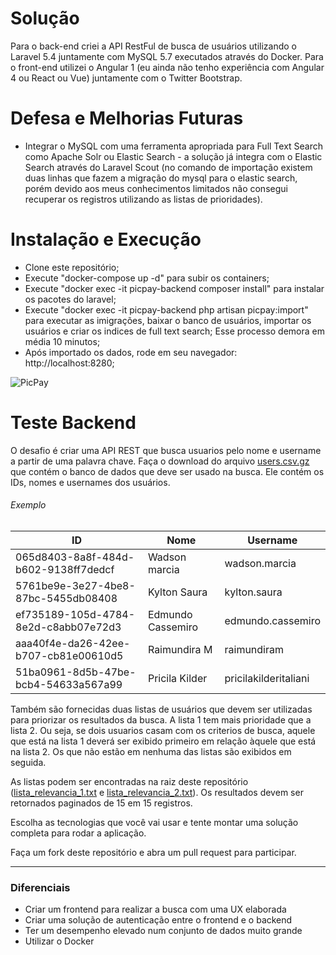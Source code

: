 # Solução
Para o back-end criei a API RestFul de busca de usuários utilizando o Laravel 5.4 juntamente com MySQL 5.7 executados através do Docker. 
Para o front-end utilizei o Angular 1 (eu ainda não tenho experiência com Angular 4 ou React ou Vue) juntamente com o Twitter Bootstrap.

# Defesa e Melhorias Futuras
- Integrar o MySQL com uma ferramenta apropriada para Full Text Search como Apache Solr ou Elastic Search - a solução já integra com o Elastic Search através do Laravel Scout (no comando de importação existem duas linhas que fazem a migração do mysql para o elastic search, porém devido aos meus conhecimentos limitados não consegui recuperar os registros utilizando as listas de prioridades).

# Instalação e Execução
- Clone este repositório;
- Execute "docker-compose up -d" para subir os containers;
- Execute "docker exec -it picpay-backend composer install" para instalar os pacotes do laravel;
- Execute "docker exec -it picpay-backend php artisan picpay:import" para executar as imigrações, baixar o banco de usuários, importar os usuários e criar os indices de full text search; Esse processo demora em média 10 minutos;
- Após importado os dados, rode em seu navegador: http://localhost:8280;


![PicPay](https://user-images.githubusercontent.com/1765696/26998603-711fcf30-4d5c-11e7-9281-0d9eb20337ad.png)

# Teste Backend

O desafio é criar uma API REST que busca usuarios pelo nome e username a partir de uma palavra chave. Faça o download do arquivo [users.csv.gz](https://s3.amazonaws.com/careers-picpay/users.csv.gz) que contém o banco de dados que deve ser usado na busca. Ele contém os IDs, nomes e usernames dos usuários.

###### Exemplo
| ID                                   | Nome              | Username             |
|--------------------------------------|-------------------|----------------------|
| 065d8403-8a8f-484d-b602-9138ff7dedcf | Wadson marcia     | wadson.marcia        |
| 5761be9e-3e27-4be8-87bc-5455db08408  | Kylton Saura      | kylton.saura         |
| ef735189-105d-4784-8e2d-c8abb07e72d3 | Edmundo Cassemiro | edmundo.cassemiro    |
| aaa40f4e-da26-42ee-b707-cb81e00610d5 | Raimundira M      | raimundiram          |
| 51ba0961-8d5b-47be-bcb4-54633a567a99 | Pricila Kilder    | pricilakilderitaliani|



Também são fornecidas duas listas de usuários que devem ser utilizadas para priorizar os resultados da busca. A lista 1 tem mais prioridade que a lista 2. Ou seja, se dois usuarios casam com os criterios de busca, aquele que está na lista 1 deverá ser exibido primeiro em relação àquele que está na lista 2. Os que não estão em nenhuma das listas são exibidos em seguida.

As listas podem ser encontradas na raiz deste repositório ([lista_relevancia_1.txt](lista_relevancia_1.txt) e [lista_relevancia_2.txt](lista_relevancia_2.txt)).
Os resultados devem ser retornados paginados de 15 em 15 registros.

Escolha as tecnologias que você vai usar e tente montar uma solução completa para rodar a aplicação.

Faça um fork deste repositório e abra um pull request para participar.

-----

### Diferenciais

- Criar um frontend para realizar a busca com uma UX elaborada
- Criar uma solução de autenticação entre o frontend e o backend
- Ter um desempenho elevado num conjunto de dados muito grande
- Utilizar o Docker

